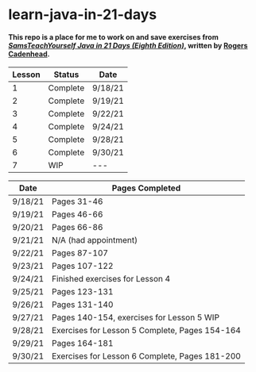 # learn-java-in-21-days

#### This repo is a place for me to work on and save exercises from [_SamsTeachYourself Java in 21 Days (Eighth Edition)_](https://www.amazon.com/exec/obidos/ISBN=0672337959/), written by [Rogers Cadenhead](https://workbench.cadenhead.org/bio).

| Lesson | Status | Date |
| --- | --- | --- |
| 1 | Complete | 9/18/21 |
| 2 | Complete | 9/19/21 |
| 3 | Complete | 9/22/21 |
| 4 | Complete | 9/24/21 |
| 5 | Complete | 9/28/21 |
| 6 | Complete | 9/30/21 |
| 7 | WIP | --- |

| Date | Pages Completed |
| --- | --- |
| 9/18/21 | Pages 31-46 |
| 9/19/21 | Pages 46-66 |
| 9/20/21 | Pages 66-86 |
| 9/21/21 | N/A (had appointment) |
| 9/22/21 | Pages 87-107 |
| 9/23/21 | Pages 107-122 | 
| 9/24/21 | Finished exercises for Lesson 4 |
| 9/25/21 | Pages 123-131 |
| 9/26/21 | Pages 131-140 |
| 9/27/21 | Pages 140-154, exercises for Lesson 5 WIP |
| 9/28/21 | Exercises for Lesson 5 Complete, Pages 154-164 |
| 9/29/21 | Pages 164-181 |
| 9/30/21 | Exercises for Lesson 6 Complete, Pages 181-200 |